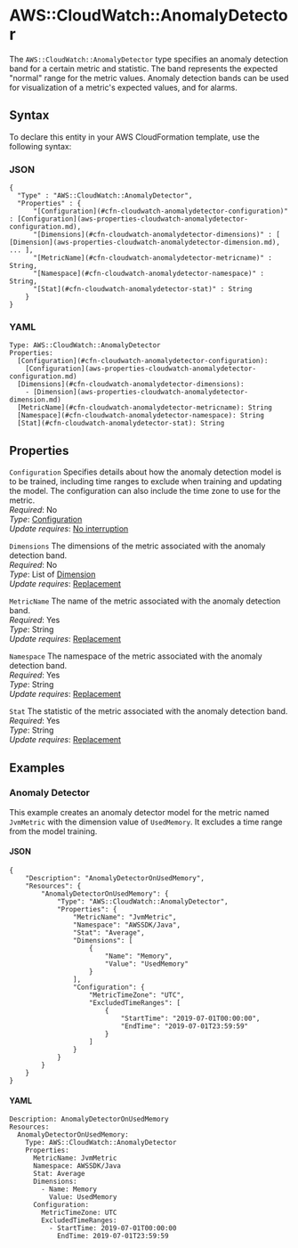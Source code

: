 # AWS::CloudWatch::AnomalyDetector<a name="aws-resource-cloudwatch-anomalydetector"></a>

The `AWS::CloudWatch::AnomalyDetector` type specifies an anomaly detection band for a certain metric and statistic\. The band represents the expected "normal" range for the metric values\. Anomaly detection bands can be used for visualization of a metric's expected values, and for alarms\.

## Syntax<a name="aws-resource-cloudwatch-anomalydetector-syntax"></a>

To declare this entity in your AWS CloudFormation template, use the following syntax:

### JSON<a name="aws-resource-cloudwatch-anomalydetector-syntax.json"></a>

```
{
  "Type" : "AWS::CloudWatch::AnomalyDetector",
  "Properties" : {
      "[Configuration](#cfn-cloudwatch-anomalydetector-configuration)" : [Configuration](aws-properties-cloudwatch-anomalydetector-configuration.md),
      "[Dimensions](#cfn-cloudwatch-anomalydetector-dimensions)" : [ [Dimension](aws-properties-cloudwatch-anomalydetector-dimension.md), ... ],
      "[MetricName](#cfn-cloudwatch-anomalydetector-metricname)" : String,
      "[Namespace](#cfn-cloudwatch-anomalydetector-namespace)" : String,
      "[Stat](#cfn-cloudwatch-anomalydetector-stat)" : String
    }
}
```

### YAML<a name="aws-resource-cloudwatch-anomalydetector-syntax.yaml"></a>

```
Type: AWS::CloudWatch::AnomalyDetector
Properties: 
  [Configuration](#cfn-cloudwatch-anomalydetector-configuration): 
    [Configuration](aws-properties-cloudwatch-anomalydetector-configuration.md)
  [Dimensions](#cfn-cloudwatch-anomalydetector-dimensions): 
    - [Dimension](aws-properties-cloudwatch-anomalydetector-dimension.md)
  [MetricName](#cfn-cloudwatch-anomalydetector-metricname): String
  [Namespace](#cfn-cloudwatch-anomalydetector-namespace): String
  [Stat](#cfn-cloudwatch-anomalydetector-stat): String
```

## Properties<a name="aws-resource-cloudwatch-anomalydetector-properties"></a>

`Configuration`  <a name="cfn-cloudwatch-anomalydetector-configuration"></a>
Specifies details about how the anomaly detection model is to be trained, including time ranges to exclude when training and updating the model\. The configuration can also include the time zone to use for the metric\.  
*Required*: No  
*Type*: [Configuration](aws-properties-cloudwatch-anomalydetector-configuration.md)  
*Update requires*: [No interruption](https://docs.aws.amazon.com/AWSCloudFormation/latest/UserGuide/using-cfn-updating-stacks-update-behaviors.html#update-no-interrupt)

`Dimensions`  <a name="cfn-cloudwatch-anomalydetector-dimensions"></a>
The dimensions of the metric associated with the anomaly detection band\.  
*Required*: No  
*Type*: List of [Dimension](aws-properties-cloudwatch-anomalydetector-dimension.md)  
*Update requires*: [Replacement](https://docs.aws.amazon.com/AWSCloudFormation/latest/UserGuide/using-cfn-updating-stacks-update-behaviors.html#update-replacement)

`MetricName`  <a name="cfn-cloudwatch-anomalydetector-metricname"></a>
The name of the metric associated with the anomaly detection band\.  
*Required*: Yes  
*Type*: String  
*Update requires*: [Replacement](https://docs.aws.amazon.com/AWSCloudFormation/latest/UserGuide/using-cfn-updating-stacks-update-behaviors.html#update-replacement)

`Namespace`  <a name="cfn-cloudwatch-anomalydetector-namespace"></a>
The namespace of the metric associated with the anomaly detection band\.  
*Required*: Yes  
*Type*: String  
*Update requires*: [Replacement](https://docs.aws.amazon.com/AWSCloudFormation/latest/UserGuide/using-cfn-updating-stacks-update-behaviors.html#update-replacement)

`Stat`  <a name="cfn-cloudwatch-anomalydetector-stat"></a>
The statistic of the metric associated with the anomaly detection band\.  
*Required*: Yes  
*Type*: String  
*Update requires*: [Replacement](https://docs.aws.amazon.com/AWSCloudFormation/latest/UserGuide/using-cfn-updating-stacks-update-behaviors.html#update-replacement)

## Examples<a name="aws-resource-cloudwatch-anomalydetector--examples"></a>

### Anomaly Detector<a name="aws-resource-cloudwatch-anomalydetector--examples--Anomaly_Detector"></a>

This example creates an anomaly detector model for the metric named `JvmMetric` with the dimension value of `UsedMemory`\. It excludes a time range from the model training\.

#### JSON<a name="aws-resource-cloudwatch-anomalydetector--examples--Anomaly_Detector--json"></a>

```
{
    "Description": "AnomalyDetectorOnUsedMemory",
    "Resources": {
        "AnomalyDetectorOnUsedMemory": {
            "Type": "AWS::CloudWatch::AnomalyDetector",
            "Properties": {
                "MetricName": "JvmMetric",
                "Namespace": "AWSSDK/Java",
                "Stat": "Average",
                "Dimensions": [
                    {
                        "Name": "Memory",
                        "Value": "UsedMemory"
                    }
                ],
                "Configuration": {
                    "MetricTimeZone": "UTC",
                    "ExcludedTimeRanges": [
                        {
                            "StartTime": "2019-07-01T00:00:00",
                            "EndTime": "2019-07-01T23:59:59"
                        }
                    ]
                }
            }
        }
    }
}
```

#### YAML<a name="aws-resource-cloudwatch-anomalydetector--examples--Anomaly_Detector--yaml"></a>

```
Description: AnomalyDetectorOnUsedMemory
Resources:
  AnomalyDetectorOnUsedMemory:
    Type: AWS::CloudWatch::AnomalyDetector
    Properties:
      MetricName: JvmMetric
      Namespace: AWSSDK/Java
      Stat: Average
      Dimensions:
        - Name: Memory
          Value: UsedMemory
      Configuration:
        MetricTimeZone: UTC
        ExcludedTimeRanges:
          - StartTime: 2019-07-01T00:00:00
            EndTime: 2019-07-01T23:59:59
```